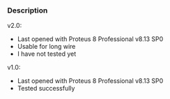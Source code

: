 ### Description

v2.0:
- Last opened with Proteus 8 Professional v8.13 SP0
- Usable for long wire
- I have not tested yet

v1.0:
- Last opened with Proteus 8 Professional v8.13 SP0
- Tested successfully
